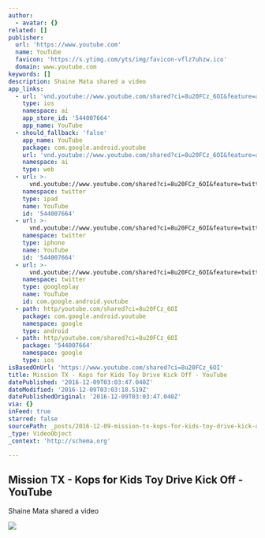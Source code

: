```yaml
---
author:
  - avatar: {}
related: []
publisher:
  url: 'https://www.youtube.com'
  name: YouTube
  favicon: 'https://s.ytimg.com/yts/img/favicon-vflz7uhzw.ico'
  domain: www.youtube.com
keywords: []
description: Shaine Mata shared a video
app_links:
  - url: 'vnd.youtube://www.youtube.com/shared?ci=8u20FCz_6OI&feature=applinks'
    type: ios
    namespace: ai
    app_store_id: '544007664'
    app_name: YouTube
  - should_fallback: 'false'
    app_name: YouTube
    package: com.google.android.youtube
    url: 'vnd.youtube://www.youtube.com/shared?ci=8u20FCz_6OI&feature=applinks'
    namespace: ai
    type: web
  - url: >-
      vnd.youtube://www.youtube.com/shared?ci=8u20FCz_6OI&feature=twitter-deep-link
    namespace: twitter
    type: ipad
    name: YouTube
    id: '544007664'
  - url: >-
      vnd.youtube://www.youtube.com/shared?ci=8u20FCz_6OI&feature=twitter-deep-link
    namespace: twitter
    type: iphone
    name: YouTube
    id: '544007664'
  - url: >-
      vnd.youtube://www.youtube.com/shared?ci=8u20FCz_6OI&feature=twitter-deep-link
    namespace: twitter
    type: googleplay
    name: YouTube
    id: com.google.android.youtube
  - path: http/youtube.com/shared?ci=8u20FCz_6OI
    package: com.google.android.youtube
    namespace: google
    type: android
  - path: http/youtube.com/shared?ci=8u20FCz_6OI
    package: '544007664'
    namespace: google
    type: ios
isBasedOnUrl: 'https://www.youtube.com/shared?ci=8u20FCz_6OI'
title: Mission TX - Kops for Kids Toy Drive Kick Off - YouTube
datePublished: '2016-12-09T03:03:47.040Z'
dateModified: '2016-12-09T03:03:18.519Z'
datePublishedOriginal: '2016-12-09T03:03:47.040Z'
via: {}
inFeed: true
starred: false
sourcePath: _posts/2016-12-09-mission-tx-kops-for-kids-toy-drive-kick-off-youtube.md
_type: VideoObject
_context: 'http://schema.org'

---
```

<article style=""><h1>Mission TX - Kops for Kids Toy Drive Kick Off - YouTube</h1><p>Shaine Mata shared a video</p><img src="https://i.ytimg.com/vi/NsMJ1aMBTeU/maxresdefault.jpg" /></article>
